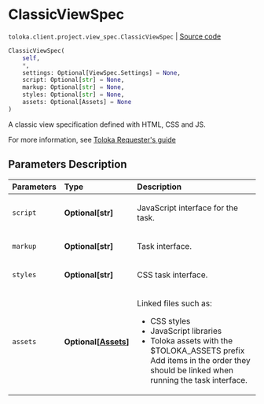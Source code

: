 # ClassicViewSpec
`toloka.client.project.view_spec.ClassicViewSpec` | [Source code](https://github.com/Toloka/toloka-kit/blob/v0.1.26/src/client/project/view_spec.py#L64)

```python
ClassicViewSpec(
    self,
    *,
    settings: Optional[ViewSpec.Settings] = None,
    script: Optional[str] = None,
    markup: Optional[str] = None,
    styles: Optional[str] = None,
    assets: Optional[Assets] = None
)
```

A classic view specification defined with HTML, CSS and JS.


For more information, see [Toloka Requester's guide](https://toloka.ai/docs/guide/)

## Parameters Description

| Parameters | Type | Description |
| :----------| :----| :-----------|
`script`|**Optional\[str\]**|<p>JavaScript interface for the task.</p>
`markup`|**Optional\[str\]**|<p>Task interface.</p>
`styles`|**Optional\[str\]**|<p>CSS task interface.</p>
`assets`|**Optional\[[Assets](toloka.client.project.view_spec.ClassicViewSpec.Assets.md)\]**|<p>Linked files such as:<ul><li>CSS styles</li><li>JavaScript libraries</li><li>Toloka assets with the $TOLOKA_ASSETS prefix Add items in the order they should be linked when running the task interface.</li></ul></p>
